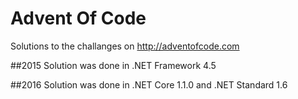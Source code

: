 # Advent Of Code
Solutions to the challanges on http://adventofcode.com

##2015
Solution was done in .NET Framework 4.5

##2016
Solution was done in .NET Core 1.1.0 and .NET Standard 1.6